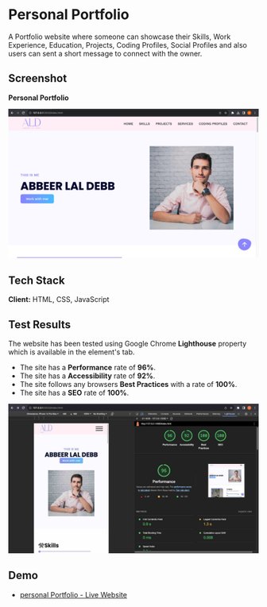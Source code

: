 # Personal Portfolio

A Portfolio website where someone can showcase their Skills, Work Experience, Education, Projects, Coding Profiles, Social Profiles and also users can sent a short message to connect with the owner.

## Screenshot

**Personal Portfolio**

![Personal Portfolio](https://github.com/Abbeer-Lal-Debb/Personal-Portfolio/blob/main/images/Personal%20Portfolio.jpg)




## Tech Stack

**Client:**  HTML, CSS, JavaScript

## Test Results


The website has been tested using Google Chrome **Lighthouse** property which is available in the element's tab.

- The site has a **Performance** rate of **96%**.
- The site has a **Accessibility** rate of **92%**.
- The site follows any browsers  **Best Practices** with a rate of **100%**.
- The site has a **SEO** rate of **100%**.

![Personal Portfolio - Test Performance](https://github.com/Abbeer-Lal-Debb/Personal-Portfolio/blob/main/images/Personal%20Portfolio%20Test%20Result.jpg)


## Demo

- [personal Portfolio - Live Website](https://personal-portfolio-by-abbeer.netlify.app/)
